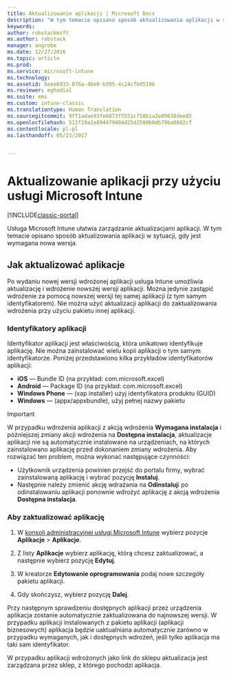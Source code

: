 ```yaml
---
title: Aktualizowanie aplikacji | Microsoft Docs
description: "W tym temacie opisano sposób aktualizowania aplikacji w sytuacji, gdy jest wymagana nowa wersja."
keywords: 
author: robstackmsft
ms.author: robstack
manager: angrobe
ms.date: 12/27/2016
ms.topic: article
ms.prod: 
ms.service: microsoft-intune
ms.technology: 
ms.assetid: beee6933-876a-4be0-b395-4c24cfbd519b
ms.reviewer: mghadial
ms.suite: ems
ms.custom: intune-classic
ms.translationtype: Human Translation
ms.sourcegitcommit: 9ff1adae93fe6873f5551cf58b1a2e89638dee85
ms.openlocfilehash: 512f19a1e894479404d25d2500b0db79ba0882cf
ms.contentlocale: pl-pl
ms.lasthandoff: 05/23/2017


---
```


# <a name="update-apps-using-microsoft-intune"></a>Aktualizowanie aplikacji przy użyciu usługi Microsoft Intune

[!INCLUDE[classic-portal](../includes/classic-portal.md)]

Usługa Microsoft Intune ułatwia zarządzanie aktualizacjami aplikacji. W tym temacie opisano sposób aktualizowania aplikacji w sytuacji, gdy jest wymagana nowa wersja.

## <a name="how-to-update-apps"></a>Jak aktualizować aplikacje
Po wydaniu nowej wersji wdrożonej aplikacji usługa Intune umożliwia aktualizację i wdrożenie nowszej wersji aplikacji. Można jedynie zastąpić wdrożenie za pomocą nowszej wersji tej samej aplikacji (z tym samym identyfikatorem). Nie można użyć aktualizacji aplikacji do zaktualizowania wdrożenia przy użyciu pakietu innej aplikacji.

### <a name="app-identifiers"></a>Identyfikatory aplikacji
Identyfikator aplikacji jest właściwością, która unikatowo identyfikuje aplikację. Nie można zainstalować wielu kopii aplikacji o tym samym identyfikatorze. Poniżej przedstawiono kilka przykładów identyfikatorów aplikacji:

- **iOS** — Bundle ID (na przykład: com.microsoft.excel)
- **Android** — Package ID (na przykład: com.microsoft.excel)
- **Windows Phone** — (xap installer) użyj identyfikatora produktu (GUID)
- **Windows** — (appx/appxbundle), użyj pełnej nazwy pakietu



> [!IMPORTANT]
> W przypadku wdrożenia aplikacji z akcją wdrożenia **Wymagana instalacja** i późniejszej zmiany akcji wdrożenia na **Dostępna instalacja**, aktualizacje aplikacji nie są automatycznie instalowane na urządzeniach, na których zainstalowano aplikację przed dokonaniem zmiany wdrożenia. Aby rozwiązać ten problem, można wykonać następujące czynności:
>
> -   Użytkownik urządzenia powinien przejść do portalu firmy, wybrać zainstalowaną aplikację i wybrać pozycję **Instaluj**.
> -   Następnie należy zmienić akcję wdrażania na **Odinstaluj**i po odinstalowaniu aplikacji ponownie wdrożyć aplikację z akcją wdrożenia **Dostępna instalacja**.

### <a name="to-update-an-app"></a>Aby zaktualizować aplikację

1.  W [konsoli administracyjnej usługi Microsoft Intune](https://manage.microsoft.com) wybierz pozycje **Aplikacje** &gt; **Aplikacje**.

2.  Z listy **Aplikacje** wybierz aplikację, którą chcesz zaktualizować, a następnie wybierz pozycję **Edytuj**.

3.  W kreatorze **Edytowanie oprogramowania** podaj nowe szczegóły pakietu aplikacji.

4.  Gdy skończysz, wybierz pozycję **Dalej**.

Przy następnym sprawdzeniu dostępnych aplikacji przez urządzenia aplikacja zostanie automatycznie zaktualizowana do najnowszej wersji.
W przypadku aplikacji instalowanych z pakietu aplikacji (aplikacji biznesowych) aplikacja będzie uaktualniana automatycznie zarówno w przypadku wymaganych, jak i dostępnych wdrożeń, jeśli tylko aplikacja ma taki sam identyfikator.

W przypadku aplikacji wdrożonych jako link do sklepu aktualizacja jest zarządzana przez sklep, z którego pochodzi aplikacja.


